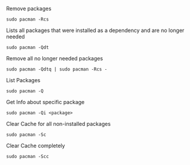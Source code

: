 Remove packages

    sudo pacman -Rcs

Lists all packages that were installed as a dependency and are no longer needed

    sudo pacman -Qdt

Remove all no longer needed packages

    sudo pacman -Qdtq | sudo pacman -Rcs -

List Packages

    sudo pacman -Q

Get Info about specific package

    sudo pacman -Qi <package>

Clear Cache for all non-installed packages

    sudo pacman -Sc

Clear Cache completely

    sudo pacman -Scc
